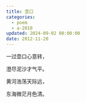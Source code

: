 ```yaml
---
title: 壶口
categories:
  - poem
  - a-2010
updated: 2024-09-02 00:00:00
date: 2012-11-20
---
```


一过壶口心意转，

澄尽泥沙才气平。

黄河浩荡天际远，

东海微茫月色清。